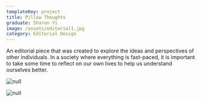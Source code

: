 ```yaml
---
templateKey: project
title: Pillow Thoughts
graduate: Sharon Yi
image: /assets/editorial1.jpg
category: Editorial Design
---
```

An editorial piece that was created to explore the ideas and perspectives of other individuals. In a society where everything is fast-paced, it is important to take some time to reflect on our own lives to help us understand ourselves better.

![null](/assets/editorial2.jpg)

![null](/assets/editorial3.jpg)

